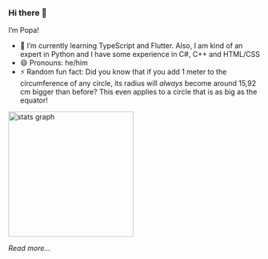 ### Hi there 👋

I’m Popa!

- 🌱 I’m currently learning TypeScript and Flutter. Also, I am kind of an expert in Python and I have some experience in C#, C++ and HTML/CSS
- 😄 Pronouns: he/him
- ⚡ Random fun fact: Did you know that if you add 1 meter to the circumference of any circle, its radius will *always* become around 15,92 cm bigger than before? This even applies to a circle that is as big as the equator!

<img src="https://streak-stats.demolab.com?user=Popa-42&theme=dark&hide_border=true" height="250" alt="stats graph" />

*Read more...*
